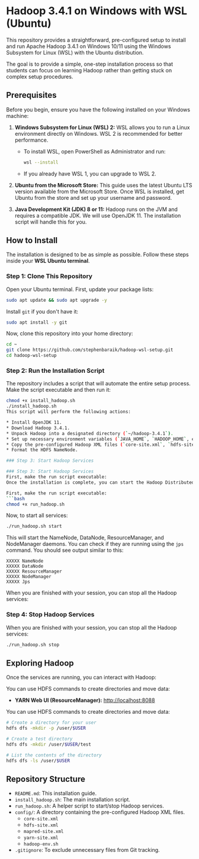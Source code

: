 # Hadoop 3.4.1 on Windows with WSL (Ubuntu)

This repository provides a straightforward, pre-configured setup to install and run Apache Hadoop 3.4.1 on Windows 10/11 using the Windows Subsystem for Linux (WSL) with the Ubuntu distribution.

The goal is to provide a simple, one-step installation process so that students can focus on learning Hadoop rather than getting stuck on complex setup procedures.

## Prerequisites

Before you begin, ensure you have the following installed on your Windows machine:

1. **Windows Subsystem for Linux (WSL) 2:** WSL allows you to run a Linux environment directly on Windows. WSL 2 is recommended for better performance.
   * To install WSL, open PowerShell as Administrator and run:

     ```bash
     wsl --install
     ```

   * If you already have WSL 1, you can upgrade to WSL 2.

2. **Ubuntu from the Microsoft Store:** This guide uses the latest Ubuntu LTS version available from the Microsoft Store. Once WSL is installed, get Ubuntu from the store and set up your username and password.

3. **Java Development Kit (JDK) 8 or 11:** Hadoop runs on the JVM and requires a compatible JDK. We will use OpenJDK 11. The installation script will handle this for you.

## How to Install

The installation is designed to be as simple as possible. Follow these steps inside your **WSL Ubuntu terminal**.

### Step 1: Clone This Repository

Open your Ubuntu terminal. First, update your package lists:

```bash
sudo apt update && sudo apt upgrade -y
```

Install `git` if you don't have it:

```bash
sudo apt install -y git
```

Now, clone this repository into your home directory:

```bash
cd ~
git clone https://github.com/stephenbaraik/hadoop-wsl-setup.git
cd hadoop-wsl-setup
```

### Step 2: Run the Installation Script

The repository includes a script that will automate the entire setup process. Make the script executable and then run it:

```bash
chmod +x install_hadoop.sh
./install_hadoop.sh
This script will perform the following actions:

* Install OpenJDK 11.
* Download Hadoop 3.4.1.
* Unpack Hadoop into a designated directory (`~/hadoop-3.4.1`).
* Set up necessary environment variables (`JAVA_HOME`, `HADOOP_HOME`, etc.) in your `.bashrc` file.
* Copy the pre-configured Hadoop XML files (`core-site.xml`, `hdfs-site.xml`, etc.) into the correct location.
* Format the HDFS NameNode.

### Step 3: Start Hadoop Services

### Step 3: Start Hadoop Services
First, make the run script executable:
Once the installation is complete, you can start the Hadoop Distributed File System (HDFS) and Yet Another Resource Negotiator (YARN) services.

First, make the run script executable:
```bash
chmod +x run_hadoop.sh
```

Now, to start all services:
```bash
./run_hadoop.sh start
```

This will start the NameNode, DataNode, ResourceManager, and NodeManager daemons. You can check if they are running using the `jps` command. You should see output similar to this:
```
XXXXX NameNode
XXXXX DataNode
XXXXX ResourceManager
XXXXX NodeManager
XXXXX Jps
```
When you are finished with your session, you can stop all the Hadoop services:
### Step 4: Stop Hadoop Services

When you are finished with your session, you can stop all the Hadoop services:

```bash
./run_hadoop.sh stop
```

## Exploring Hadoop

Once the services are running, you can interact with Hadoop:

You can use HDFS commands to create directories and move data:
* **YARN Web UI (ResourceManager):** [http://localhost:8088](http://localhost:8088)

You can use HDFS commands to create directories and move data:

```bash
# Create a directory for your user
hdfs dfs -mkdir -p /user/$USER

# Create a test directory
hdfs dfs -mkdir /user/$USER/test

# List the contents of the directory
hdfs dfs -ls /user/$USER
```

## Repository Structure

* `README.md`: This installation guide.
* `install_hadoop.sh`: The main installation script.
* `run_hadoop.sh`: A helper script to start/stop Hadoop services.
* `config/`: A directory containing the pre-configured Hadoop XML files.
    * `core-site.xml`
    * `hdfs-site.xml`
    * `mapred-site.xml`
    * `yarn-site.xml`
    * `hadoop-env.sh`
* `.gitignore`: To exclude unnecessary files from Git tracking.